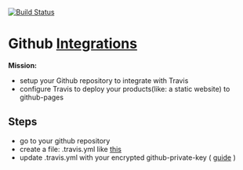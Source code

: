 [![Build Status](https://travis-ci.org/brownman/github_integrations.svg)](https://travis-ci.org/brownman/github_integrations)

Github [Integrations](https://github.com/travis-ci/github-services/tree/master/docs)
===================


**Mission:** 
- setup your Github repository to integrate with Travis 
- configure Travis to deploy your products(like: a static website) to github-pages

Steps
----
- go to your github repository
- create a file: .travis.yml like [this](https://github.com/brownman/test_github_integrations/blob/master/.travis.yml)
- update .travis.yml with your encrypted github-private-key ( [guide](https://github.com/brownman/github_integrations/tree/master/local) )

